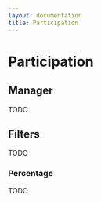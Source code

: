 ```yaml
---
layout: documentation
title: Participation
---
```


# Participation

## Manager

TODO

## Filters

TODO

### Percentage

TODO

